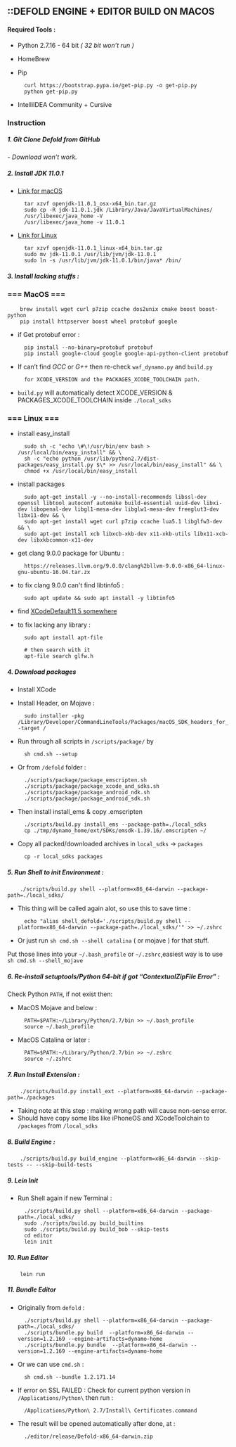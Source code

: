 ## ::DEFOLD ENGINE + EDITOR BUILD ON MACOS

#### Required Tools : 
- Python 2.7.16 - 64 bit *( 32 bit won’t run )*
- HomeBrew 
- Pip

        curl https://bootstrap.pypa.io/get-pip.py -o get-pip.py
        python get-pip.py

- IntelliIDEA Community + Cursive

### Instruction

##### 1. Git Clone Defold from GitHub  
*- Download won’t work.*


##### 2. Install JDK 11.0.1 
- [Link for macOS](https://download.java.net/java/GA/jdk11/13/GPL/openjdk-11.0.1_osx-x64_bin.tar.gz) 

        tar xzvf openjdk-11.0.1_osx-x64_bin.tar.gz
        sudo cp -R jdk-11.0.1.jdk /Library/Java/JavaVirtualMachines/
        /usr/libexec/java_home -V
        /usr/libexec/java_home -v 11.0.1

- [Link for Linux](https://download.java.net/java/GA/jdk11/13/GPL/openjdk-11.0.1_linux-x64_bin.tar.gz)

        tar xzvf openjdk-11.0.1_linux-x64_bin.tar.gz
        sudo mv jdk-11.0.1 /usr/lib/jvm/jdk-11.0.1 
        sudo ln -s /usr/lib/jvm/jdk-11.0.1/bin/java* /bin/

##### 3. Install lacking stuffs :

### === MacOS ===

        brew install wget curl p7zip ccache dos2unix cmake boost boost-python
        pip install httpserver boost wheel protobuf google
        
- if Get protobuf error :
        
        pip install --no-binary=protobuf protobuf
        pip install google-cloud google google-api-python-client protobuf
        
- If can’t find *GCC* or *G++* then re-check `waf_dynamo.py` and `build.py` 

        for XCODE_VERSION and the PACKAGES_XCODE_TOOLCHAIN path.
        
- `build.py` will automatically detect XCODE_VERSION & PACKAGES_XCODE_TOOLCHAIN inside `./local_sdks`

### === Linux ===
- install easy_install

        sudo sh -c "echo \#\!/usr/bin/env bash > /usr/local/bin/easy_install" && \
        sh -c "echo python /usr/lib/python2.7/dist-packages/easy_install.py $\* >> /usr/local/bin/easy_install" && \
        chmod +x /usr/local/bin/easy_install

- install packages 

        sudo apt-get install -y --no-install-recommends libssl-dev openssl libtool autoconf automake build-essential uuid-dev libxi-dev libopenal-dev libgl1-mesa-dev libglw1-mesa-dev freeglut3-dev libx11-dev && \
        sudo apt-get install wget curl p7zip ccache lua5.1 libglfw3-dev && \
        sudo apt-get install xcb libxcb-xkb-dev x11-xkb-utils libx11-xcb-dev libxkbcommon-x11-dev
        
- get clang 9.0.0 package for Ubuntu :

        https://releases.llvm.org/9.0.0/clang%2bllvm-9.0.0-x86_64-linux-gnu-ubuntu-16.04.tar.zx
        
        
- to fix clang 9.0.0 can't find libtinfo5 :
        
        sudo apt update && sudo apt install -y libtinfo5
        
- find [XCodeDefault11.5 somewhere](https://drive.google.com/file/d/1sC3sBrN3DegjvjPP9Cc-m1oCsxijaXS1/view?usp=sharing)
        
- to fix lacking any library :

        sudo apt install apt-file
        
        # then search with it
        apt-file search glfw.h
    
        
##### 4. Download packages
- Install XCode 
- Install Header, on Mojave :

        sudo installer -pkg /Library/Developer/CommandLineTools/Packages/macOS_SDK_headers_for_macOS_10.14.pkg -target /

- Run through all scripts in `/scripts/package/` by 

        sh cmd.sh --setup

- Or from `/defold` folder :
        
        ./scripts/package/package_emscripten.sh 
        ./scripts/package/package_xcode_and_sdks.sh
        ./scripts/package/package_android_ndk.sh 
        ./scripts/package/package_android_sdk.sh

- Then install install_ems & copy .emscripten

        ./scripts/build.py install_ems --package-path=./local_sdks
        cp ./tmp/dynamo_home/ext/SDKs/emsdk-1.39.16/.emscripten ~/
        
- Copy all packed/downloaded archives in `local_sdks` -> `packages`

        cp -r local_sdks packages
        
##### 5. Run Shell to init Environment :
        
        ./scripts/build.py shell --platform=x86_64-darwin --package-path=./local_sdks/
        
* This thing will be called again alot, so use this to save time :

        echo "alias shell_defold='./scripts/build.py shell --platform=x86_64-darwin --package-path=./local_sdks/'" >> ~/.zshrc
        
* Or just run `sh cmd.sh --shell catalina` ( or mojave ) for that stuff.
        
Put those lines into your `~/.bash_profile` or `~/.zshrc`,easiest way is to use `sh cmd.sh --shell_mojave`

##### 6. Re-install setuptools/Python 64-bit if got “ContextualZipFile Error” :
Check Python `PATH`, if not exist then:

- MacOS Mojave and below :
        
        PATH=$PATH:~/Library/Python/2.7/bin >> ~/.bash_profile
        source ~/.bash_profile

- MacOS Catalina or later :

        PATH=$PATH:~/Library/Python/2.7/bin >> ~/.zshrc
        source ~/.zshrc

##### 7. Run Install Extension :

        ./scripts/build.py install_ext --platform=x86_64-darwin --package-path=./packages

- Taking note at this step : making wrong path will cause non-sense error.
- Should have copy some libs like iPhoneOS and XCodeToolchain to `/packages` from `/local_sdks`

##### 8. Build Engine : 

        ./scripts/build.py build_engine --platform=x86_64-darwin --skip-tests -- --skip-build-tests

##### 9. Lein Init 
- Run Shell again if new Terminal :

        ./scripts/build.py shell --platform=x86_64-darwin --package-path=./local_sdks/
        sudo ./scripts/build.py build_builtins
        sudo ./scripts/build.py build_bob --skip-tests
        cd editor
        lein init

##### 10. Run Editor 

        lein run

##### 11. Bundle Editor
- Originally from `defold` :

        ./scripts/build.py shell --platform=x86_64-darwin --package-path=./local_sdks/
        ./scripts/bundle.py build  --platform=x86_64-darwin --version=1.2.169 --engine-artifacts=dynamo-home
        ./scripts/bundle.py bundle  --platform=x86_64-darwin --version=1.2.169 --engine-artifacts=dynamo-home
        
- Or we can use `cmd.sh` :

        sh cmd.sh --bundle 1.2.171.14

- If error on SSL FAILED : 
Check for current python version in `/Applications/Python\` then run :

        /Applications/Python\ 2.7/Install\ Certificates.command

- The result will be opened automatically after done, at :

        ./editor/release/Defold-x86_64-darwin.zip 

